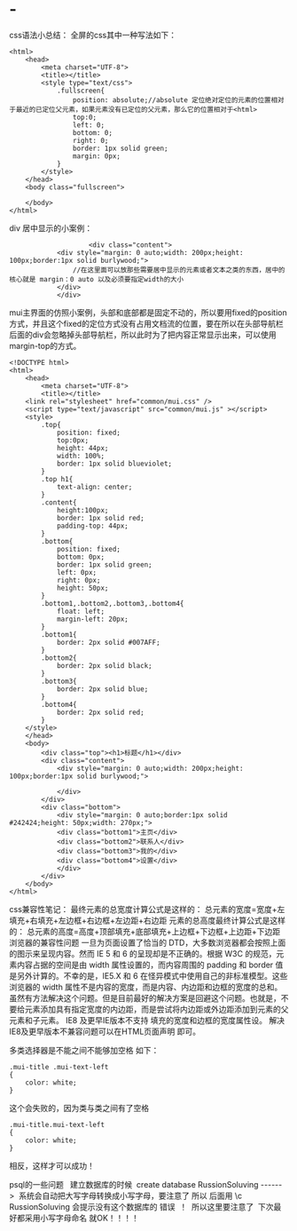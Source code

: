 # -
css语法小总结：
全屏的css其中一种写法如下：
```<!DOCTYPE html>
<html>
	<head>
		<meta charset="UTF-8">
		<title></title>
		<style type="text/css">
			.fullscreen{
				position: absolute;//absolute 定位绝对定位的元素的位置相对于最近的已定位父元素，如果元素没有已定位的父元素，那么它的位置相对于<html>
				top:0;
				left: 0;
				bottom: 0;
				right: 0;
				border: 1px solid green;
				margin: 0px;
			}
		</style>
	</head>
	<body class="fullscreen">
		
	</body>
</html>
```

div 居中显示的小案例：
```
                    <div class="content">
			<div style="margin: 0 auto;width: 200px;height: 100px;border:1px solid burlywood;">
				//在这里面可以放那些需要居中显示的元素或者文本之类的东西，居中的核心就是 margin：0 auto 以及必须要指定width的大小
			</div>
		    </div>
```

mui主界面的仿照小案例，头部和底部都是固定不动的，所以要用fixed的position方式，并且这个fixed的定位方式没有占用文档流的位置，要在所以在头部导航栏后面的div会忽略掉头部导航栏，所以此时为了把内容正常显示出来，可以使用margin-top的方式。
```
<!DOCTYPE html>
<html>
	<head>
		<meta charset="UTF-8">
		<title></title>
	<link rel="stylesheet" href="common/mui.css" />
	<script type="text/javascript" src="common/mui.js" ></script>
	<style>
		.top{
			position: fixed;
			top:0px;
			height: 44px;
			width: 100%;
			border: 1px solid blueviolet;
		}
		.top h1{
			text-align: center;
		}
		.content{
			height:100px;
			border: 1px solid red;
			padding-top: 44px;
		}
		.bottom{
			position: fixed;
			bottom: 0px;
			border: 1px solid green;
			left: 0px;
			right: 0px;
			height: 50px;
		}
		.bottom1,.bottom2,.bottom3,.bottom4{
			float: left;
			margin-left: 20px;
		}
		.bottom1{
			border: 2px solid #007AFF;
		}
		.bottom2{
			border: 2px solid black;
		}
		.bottom3{
			border: 2px solid blue;
		}
		.bottom4{
			border: 2px solid red;
		}
	</style>
	</head>
	<body>
		<div class="top"><h1>标题</h1></div>
		<div class="content">
			<div style="margin: 0 auto;width: 200px;height: 100px;border:1px solid burlywood;">
				
			</div>
		</div>
		<div class="bottom">
			<div style="margin: 0 auto;border:1px solid #242424;height: 50px;width: 270px;">
			<div class="bottom1">主页</div>
			<div class="bottom2">联系人</div>
			<div class="bottom3">我的</div>
			<div class="bottom4">设置</div>
			</div>
		</div>
	</body>
</html>

```


css兼容性笔记：
最终元素的总宽度计算公式是这样的：
总元素的宽度=宽度+左填充+右填充+左边框+右边框+左边距+右边距
元素的总高度最终计算公式是这样的：
总元素的高度=高度+顶部填充+底部填充+上边框+下边框+上边距+下边距
浏览器的兼容性问题
一旦为页面设置了恰当的 DTD，大多数浏览器都会按照上面的图示来呈现内容。然而 IE 5 和 6 的呈现却是不正确的。根据 W3C 的规范，元素内容占据的空间是由 width 属性设置的，而内容周围的 padding 和 border 值是另外计算的。不幸的是，IE5.X 和 6 在怪异模式中使用自己的非标准模型。这些浏览器的 width 属性不是内容的宽度，而是内容、内边距和边框的宽度的总和。
虽然有方法解决这个问题。但是目前最好的解决方案是回避这个问题。也就是，不要给元素添加具有指定宽度的内边距，而是尝试将内边距或外边距添加到元素的父元素和子元素。
IE8 及更早IE版本不支持 填充的宽度和边框的宽度属性设。
解决IE8及更早版本不兼容问题可以在HTML页面声明 <!DOCTYPE html>即可。




多类选择器是不能之间不能够加空格 如下：
```
.mui-title .mui-text-left
{
	color: white;
}
```
这个会失败的，因为类与类之间有了空格

```
.mui-title.mui-text-left
{
	color: white;
}
```
相反，这样才可以成功！




psql的一些问题   建立数据库的时候  create database RussionSoluving  ------>  系统会自动把大写字母转换成小写字母，要注意了 所以 后面用 \c RussionSoluving 会提示没有这个数据库的 错误  ！  所以这里要注意了  下次最好都采用小写字母命名 就OK！！！！
